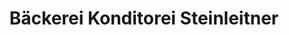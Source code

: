 ---
title: "Bäckerei Konditorei Steinleitner"
url: /straubing/baeckerei-konditorei-steinleitner/
shop: Bäckerei
---